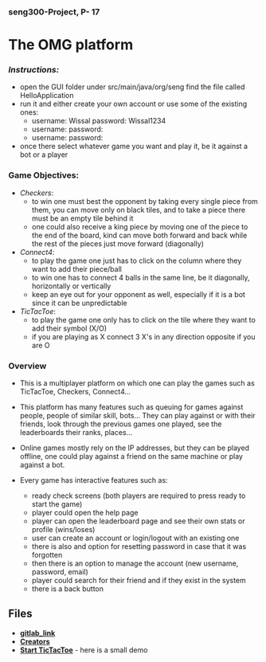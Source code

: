### seng300-Project, P- 17 

# The OMG platform

### *Instructions:*
- open the GUI folder under src/main/java/org/seng find the file called HelloApplication
- run it and either create your own account or use some of the existing ones:
   - username: Wissal password: Wissal1234
   - username: password:
   - username: password:
- once there select whatever game you want and play it, be it against a bot or a player

### Game Objectives:
  - *Checkers*:
    - to win one must best the opponent by taking every single piece from them, you can move only on black tiles, and to take a piece there must be an empty tile behind it
    - one could also receive a king piece by moving one of the piece to the end of the board, kind can move both forward and back while the rest of the pieces just move forward (diagonally)
  - *Connect4*:
    - to play the game one just has to click on the column where they want to add their piece/ball
    - to win one has to connect 4 balls in the same line, be it diagonally, horizontally or vertically 
    - keep an eye out for your opponent as well, especially if it is a bot since it can be unpredictable
  - *TicTacToe*:
    - to play the game one only has to click on the tile where they want to add their symbol (X/O)
    - if you are playing as X connect 3 X's in any direction opposite if you are O 
### Overview

- This is a multiplayer platform on which one can play the games such as TicTacToe, Checkers, Connect4...

- This platform has many features such as queuing for games against people, people of similar skill, bots... They can play against or with their friends, look through the previous games one played, see the leaderboards their ranks, places... 

- Online games mostly rely on the IP addresses, but they can be played offline, one could play against a friend on the same machine or play against a bot.  

- Every game has interactive features such as:
  -    ready check screens (both players are required to press ready to start the game) 
  - player could open the help page
  -  player can open the leaderboard page and see their own stats or profile (wins/loses)
  -  user can create an account or login/logout with an existing one
  -  there is also and option for resetting password in case that it was forgotten
  -  then there is an option to manage the account (new username, password, email)
  -  player could search for their friend and if they exist in the system
  -  there is a back button


## 

## Files

- [**gitlab_link**](./gitlab_link.txt) 
- [**Creators**](./team.md)
- [**Start TicTacToe**](./gui/HelloApplication) - here is a small demo